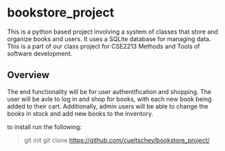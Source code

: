 # bookstore_project
This is a python based project involving a system of classes that store and organize books and users. It uses a SQLite database for managing data. 
This is a part of our class project for CSE2213 Methods and Tools of software development.
## Overview
The end functionality will be for user authentification and shopping. The user will be avle to log in and shop for books,
with each new book being added to their cart. Additionally, admin users will be able to change the books in stock and add new books to the
inventory.

to install run the following:
> git init
> git clone https://github.com/cueltschey/bookstore_project/
